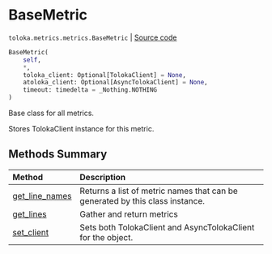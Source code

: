 # BaseMetric
`toloka.metrics.metrics.BaseMetric` | [Source code](https://github.com/Toloka/toloka-kit/blob/v1.1.1/src/metrics/metrics.py#L68)

```python
BaseMetric(
    self,
    *,
    toloka_client: Optional[TolokaClient] = None,
    atoloka_client: Optional[AsyncTolokaClient] = None,
    timeout: timedelta = _Nothing.NOTHING
)
```

Base class for all metrics.


Stores TolokaClient instance for this metric.

## Methods Summary

| Method | Description |
| :------| :-----------|
[get_line_names](toloka.metrics.metrics.BaseMetric.get_line_names.md)| Returns a list of metric names that can be generated by this class instance.
[get_lines](toloka.metrics.metrics.BaseMetric.get_lines.md)| Gather and return metrics
[set_client](toloka.metrics.metrics.BaseMetric.set_client.md)| Sets both TolokaClient and AsyncTolokaClient for the object.
